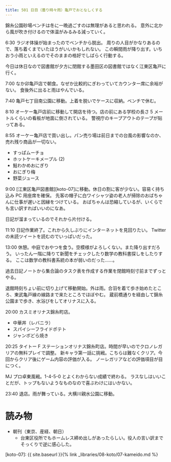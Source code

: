 ```yaml
---
title: 501 日目（曇り時々雨）亀戸でおとなしくする
---
```


錦糸公園砂場ベンチは冬に一晩過ごすのは無理があると思われる。
意外に北から風が吹き付けるので体温がみるみる減っていく。

6:30 ラジオ体操が始まったのでベンチから脱出。
周りの人目がかなりあるので、落ち着くまでいたほうがいいかもしれない。
この瞬間雨が降り出す。いちおう小雨といえるのでそのままの格好でしばらく行動する。

今日は休日なので図書館が夕方に閉館する墨田区の図書館ではなく江東区亀戸に行く。

7:00 なか卯亀戸店で朝食。なぜか比較的にぎわっていてカウンター席に余裕がない。
食後外に出ると雨はやんでいる。

7:40 亀戸七丁目南公園に移動。上着を脱いでケースに収納。ベンチで休む。

8:10 オーケー亀戸店前に移動して開店を待つ。店の前にある学校の長さ 5 メートルくらいの看板が地面に倒されている。
警視庁のキープアウトのテープが貼ってある。

8:55 オーケー亀戸店で買い出し。パン売り場は前日までの台風の影響なのか、売れ残り商品が一切ない。
* すっぱムーチョ
* ホットケーキメープル (2)
* 鮭わかめおにぎり
* おにぎり梅
* 野菜ジュース

9:00 [江東区亀戸図書館][koto-07]に移動。休日の割に客が少ない。容易く持ち込み PC 用座席を確保。
先客の帽子に白ワイシャツ姿の老人が掃除のおばちゃんに仕事が遅いと因縁をつけている。
おばちゃんは恐縮しているが、いくらでも言い訳すればいいのになあ。

日記が溜まっているのでそれから片付ける。

11:10 日記作業終了。これから久しぶりにインターネットを見回りたい。
Twitter の未読ツイートを読むのでいっぱいだった。

13:00 休憩。中庭でおやつを食う。空模様がよろしくない。また降り出すだろう。
いったん一階に降りて新聞をチェックしたり数学の教科書探しをしたりする。
ここは数学の教科書系統の本が弱いのだった……。

過去日記ノートから集合論のタスク表を作成する作業を閉館時刻寸前までずっとやる。

退館時刻ちょい前に切り上げて移動開始。外は雨。合羽を着て歩き始めたところ、東武亀戸線の線路まで来たところでほぼやむ。
蔵前橋通りを経由して錦糸公園まで歩き、水浴びをしてオリナスに入る。

20:00 カスミオリナス錦糸町店。
* 中華丼（レバニラ）
* スパイシーフライドポテト
* ジャンボどら焼き

20:25 タイトー F ステーションオリナス錦糸町店。時間が早いのでクロノレガリアの無料プレイで調整。
新キャラ第一話に挑戦。こちらは難なくクリア。今回からクリア後にゲーム内容の評価が入る。
ノーレガリアなどの評価項目が目につく。

MJ プロ卓東風戦。1-4-5-0 とよくわからない成績で終わる。
ラスなしはいいことだが、トップもないようなものなので喜ぶわけにはいかない。

23:40 退店。雨が舞っている。大横川親水公園に移動。

# 読み物

* 朝刊（東京、産経、朝日）
  * 台東区役所でもホームレス締め出しがあったらしい。役人の言い訳までそっくりで逆に感心した。

[koto-07]: {{ site.baseurl }}{% link _libraries/08-koto/07-kameido.md %}
